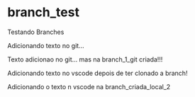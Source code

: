 # branch_test
Testando Branches

Adicionando texto no git...

Texto adicionao no git... mas na branch_1_git criada!!!

Adicionando texto no vscode depois de ter clonado a branch!

Adicionando o texto n vscode na branch_criada_local_2
